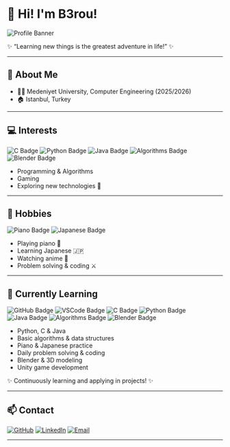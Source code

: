 # 👋 Hi! I'm B3rou!  

![Profile Banner](https://i.imgur.com/npkyCFH.png)

✨ “Learning new things is the greatest adventure in life!” ✨  

---

## 🏫 About Me
- 👨‍🎓 Medeniyet University, Computer Engineering (2025/2026)  
- 🏠 Istanbul, Turkey

---

## 💻 Interests

![C Badge](https://img.shields.io/badge/C-00599C?style=for-the-badge&logo=c&logoColor=white)
![Python Badge](https://img.shields.io/badge/Python-3776AB?style=for-the-badge&logo=python&logoColor=white)
![Java Badge](https://img.shields.io/badge/Java-007396?style=for-the-badge&logo=java&logoColor=white)
![Algorithms Badge](https://img.shields.io/badge/Algorithms-FE7F23?style=for-the-badge)
![Blender Badge](https://img.shields.io/badge/Blender-F5792A?style=for-the-badge&logo=blender&logoColor=white)

- Programming & Algorithms  
- Gaming  
- Exploring new technologies 🚀  

---

## 🎹 Hobbies

![Piano Badge](https://img.shields.io/badge/Piano-000000?style=for-the-badge&logo=pianotiles&logoColor=white)
![Japanese Badge](https://img.shields.io/badge/Japanese-Red?style=for-the-badge&logo=appveyor&logoColor=white)

- Playing piano 🎹  
- Learning Japanese 🇯🇵  
- Watching anime 🎥  
- Problem solving & coding ⚔️
  
---

## 🌱 Currently Learning

![GitHub Badge](https://img.shields.io/badge/GitHub-181717?style=for-the-badge&logo=github&logoColor=white)
![VSCode Badge](https://img.shields.io/badge/VSCode-007ACC?style=for-the-badge&logo=visual-studio-code&logoColor=white)
![C Badge](https://img.shields.io/badge/C-00599C?style=for-the-badge&logo=c&logoColor=white)
![Python Badge](https://img.shields.io/badge/Python-3776AB?style=for-the-badge&logo=python&logoColor=white)
![Java Badge](https://img.shields.io/badge/Java-007396?style=for-the-badge&logo=java&logoColor=white)
![Algorithms Badge](https://img.shields.io/badge/Algorithms-FE7F23?style=for-the-badge)
![Blender Badge](https://img.shields.io/badge/Blender-F5792A?style=for-the-badge&logo=blender&logoColor=white)

- Python, C & Java  
- Basic algorithms & data structures  
- Piano & Japanese practice  
- Daily problem solving & coding  
- Blender & 3D modeling  
- Unity game development

✨ Continuously learning and applying in projects! ✨

---

## 📫 Contact

[![GitHub](https://img.shields.io/badge/GitHub-181717?style=for-the-badge&logo=github&logoColor=white)](https://github.com/b3rou)
[![LinkedIn](https://img.shields.io/badge/LinkedIn-0A66C2?style=for-the-badge&logo=linkedin&logoColor=white)](https://www.linkedin.com/in/muhammedberatkolip)
[![Email](https://img.shields.io/badge/Email-D14836?style=for-the-badge&logo=gmail&logoColor=white)](mailto:beratkolip@gmail.com)

---
